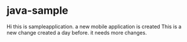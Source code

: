 # java-sample
Hi this is sampleapplication.
a new mobile application is created
This is a new change created a day before.
it needs more changes.

